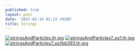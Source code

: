 ```yaml
---
published: true
layout: post
date: '2017-02-14 01:13 +0100'
title: Strings
---
```

[![stringsAndParticles.th.jpg](https://cdn.scrot.moe/images/2017/02/14/stringsAndParticles.th.jpg)](https://cdn.scrot.moe/images/2017/02/14/stringsAndParticles.jpg)
[![stringsAndParticles7_ps1.th.jpg](https://cdn.scrot.moe/images/2017/02/14/stringsAndParticles7_ps1.th.jpg)](https://cdn.scrot.moe/images/2017/02/14/stringsAndParticles7_ps1.jpg)
[![stringsAndParticles7_ps1bb393.th.jpg](https://cdn.scrot.moe/images/2017/02/14/stringsAndParticles7_ps1bb393.th.jpg)](https://cdn.scrot.moe/images/2017/02/14/stringsAndParticles7_ps1bb393.jpg)
